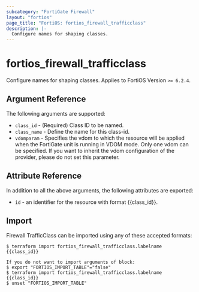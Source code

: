 ```yaml
---
subcategory: "FortiGate Firewall"
layout: "fortios"
page_title: "FortiOS: fortios_firewall_trafficclass"
description: |-
  Configure names for shaping classes.
---
```


# fortios_firewall_trafficclass
Configure names for shaping classes. Applies to FortiOS Version `>= 6.2.4`.

## Argument Reference

The following arguments are supported:

* `class_id` - (Required) Class ID to be named.
* `class_name` - Define the name for this class-id.
* `vdomparam` - Specifies the vdom to which the resource will be applied when the FortiGate unit is running in VDOM mode. Only one vdom can be specified. If you want to inherit the vdom configuration of the provider, please do not set this parameter.


## Attribute Reference

In addition to all the above arguments, the following attributes are exported:
* `id` - an identifier for the resource with format {{class_id}}.

## Import

Firewall TrafficClass can be imported using any of these accepted formats:
```
$ terraform import fortios_firewall_trafficclass.labelname {{class_id}}

If you do not want to import arguments of block:
$ export "FORTIOS_IMPORT_TABLE"="false"
$ terraform import fortios_firewall_trafficclass.labelname {{class_id}}
$ unset "FORTIOS_IMPORT_TABLE"
```
